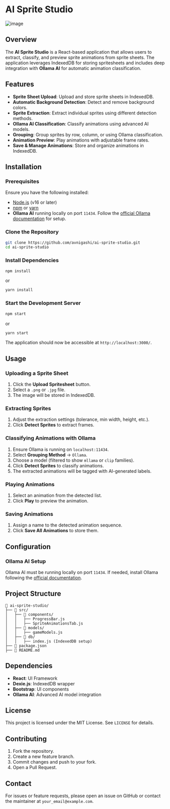 # AI Sprite Studio
![image](https://github.com/user-attachments/assets/f0a67625-5e65-4940-9ed3-0140d9e22e5d)

## Overview
The **AI Sprite Studio** is a React-based application that allows users to extract, classify, and preview sprite animations from sprite sheets. The application leverages IndexedDB for storing spritesheets and includes deep integration with **Ollama AI** for automatic animation classification.

## Features
- **Sprite Sheet Upload**: Upload and store sprite sheets in IndexedDB.
- **Automatic Background Detection**: Detect and remove background colors.
- **Sprite Extraction**: Extract individual sprites using different detection methods.
- **Ollama AI Classification**: Classify animations using advanced AI models.
- **Grouping**: Group sprites by row, column, or using Ollama classification.
- **Animation Preview**: Play animations with adjustable frame rates.
- **Save & Manage Animations**: Store and organize animations in IndexedDB.

## Installation
### Prerequisites
Ensure you have the following installed:
- [Node.js](https://nodejs.org/) (v16 or later)
- [npm](https://www.npmjs.com/) or [yarn](https://yarnpkg.com/)
- **Ollama AI** running locally on port `11434`. Follow the [official Ollama documentation](https://ollama.ai/) for setup.

### Clone the Repository
```sh
git clone https://github.com/avnigashi/ai-sprite-studio.git
cd ai-sprite-studio
```

### Install Dependencies
```sh
npm install
```
or
```sh
yarn install
```

### Start the Development Server
```sh
npm start
```
or
```sh
yarn start
```
The application should now be accessible at `http://localhost:3000/`.

## Usage
### Uploading a Sprite Sheet
1. Click the **Upload Spritesheet** button.
2. Select a `.png` or `.jpg` file.
3. The image will be stored in IndexedDB.

### Extracting Sprites
1. Adjust the extraction settings (tolerance, min width, height, etc.).
2. Click **Detect Sprites** to extract frames.

### Classifying Animations with Ollama
1. Ensure Ollama is running on `localhost:11434`.
2. Select **Grouping Method** -> `Ollama`.
3. Choose a model (filtered to show `mllama` or `clip` families).
4. Click **Detect Sprites** to classify animations.
5. The extracted animations will be tagged with AI-generated labels.

### Playing Animations
1. Select an animation from the detected list.
2. Click **Play** to preview the animation.

### Saving Animations
1. Assign a name to the detected animation sequence.
2. Click **Save All Animations** to store them.

## Configuration
### Ollama AI Setup
Ollama AI must be running locally on port `11434`. If needed, install Ollama following the [official documentation](https://ollama.ai/).

## Project Structure
```
📁 ai-sprite-studio/
├── 📁 src/
│   ├── 📁 components/
│   │   ├── ProgressBar.js
│   │   ├── SpriteAnimationsTab.js
│   ├── 📁 models/
│   │   ├── gameModels.js
│   ├── 📁 db/
│   │   ├── index.js (IndexedDB setup)
├── 📄 package.json
├── 📄 README.md
```

## Dependencies
- **React**: UI Framework
- **Dexie.js**: IndexedDB wrapper
- **Bootstrap**: UI components
- **Ollama AI**: Advanced AI model integration

## License
This project is licensed under the MIT License. See `LICENSE` for details.

## Contributing
1. Fork the repository.
2. Create a new feature branch.
3. Commit changes and push to your fork.
4. Open a Pull Request.

## Contact
For issues or feature requests, please open an issue on GitHub or contact the maintainer at `your_email@example.com`.

